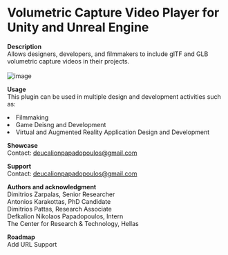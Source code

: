 # Volumetric Capture Video Player for Unity and Unreal Engine

**Description** <br>
Allows designers, developers, and filmmakers to include glTF and GLB volumetric capture videos in their projects. <br>
<br>
![image](https://github.com/user-attachments/assets/25f7885e-3ffb-44ed-b3c7-a21c54ac41c2) 

**Usage** <br>
This plugin can be used in multiple design and development activities such as: <br>
<li>Filmmaking</li>
<li>Game Deisng and Development</li>
<li>Virtual and Augmented Reality Application Design and Development</li>

**Showcase** <br>
Contact: deucalionpapadopoulos@gmail.com

**Support** <br>
Contact: deucalionpapadopoulos@gmail.com

**Authors and acknowledgment** <br>
Dimitrios Zarpalas, Senior Researcher <br>
Antonios Karakottas, PhD Candidate <br>
Dimitrios Pattas, Research Associate <br>
Defkalion Nikolaos Papadopoulos, Intern <br>
The Center for Research & Technology, Hellas

**Roadmap** <br>
Add URL Support <br>
